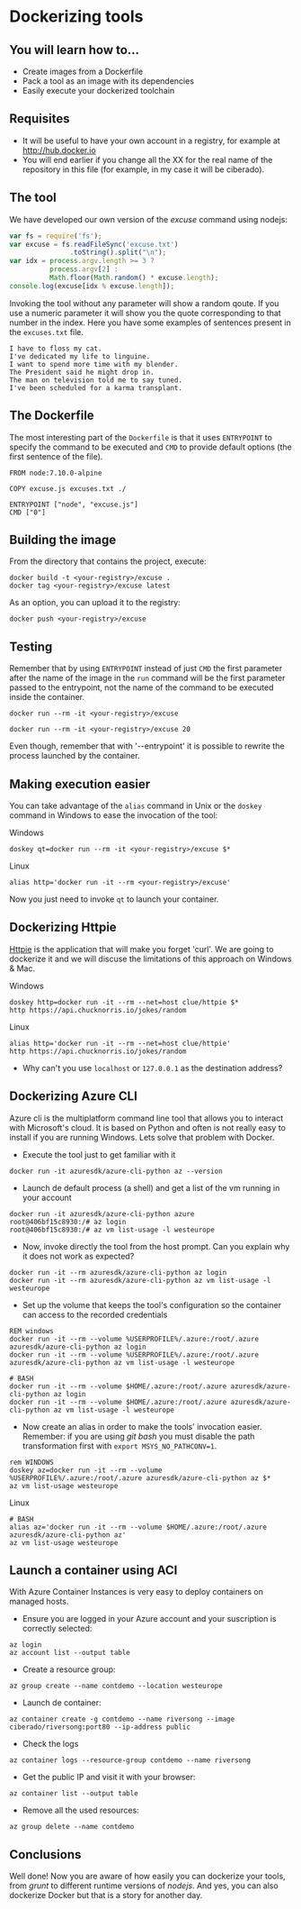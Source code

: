 # Dockerizing tools

## You will learn how to...

* Create images from a Dockerfile
* Pack a tool as an image with its dependencies
* Easily execute your dockerized toolchain

## Requisites

* It will be useful to have your own account in a registry, for example at http://hub.docker.io
* You will end earlier if you change all the XX for the real name of the repository in this file (for example, in my case it will be ciberado).

## The tool

We have developed our own version of the *excuse* command using nodejs:

``` javascript
var fs = require('fs');
var excuse = fs.readFileSync('excuse.txt')
               .toString().split("\n");
var idx = process.argv.length >= 3 ? 
          process.argv[2] : 
		  Math.floor(Math.random() * excuse.length);
console.log(excuse[idx % excuse.length]);
```

Invoking the tool without any parameter will show a random qoute. If you use a numeric parameter it will show you the quote corresponding to that number in the index. Here you have some examples of sentences present in the `excuses.txt` file.

```
I have to floss my cat.
I've dedicated my life to linguine.
I want to spend more time with my blender.
The President said he might drop in.
The man on television told me to say tuned.
I've been scheduled for a karma transplant.
```

## The Dockerfile

The most interesting part of the `Dockerfile` is that it uses `ENTRYPOINT` to specify the command to be executed and `CMD` to provide default options (the first sentence of the file).

```
FROM node:7.10.0-alpine

COPY excuse.js excuses.txt ./

ENTRYPOINT ["node", "excuse.js"]
CMD ["0"]
```

## Building the image

From the directory that contains the project, execute:

```
docker build -t <your-registry>/excuse .
docker tag <your-registry>/excuse latest
```

As an option, you can upload it to the registry:

```
docker push <your-registry>/excuse
```

## Testing

Remember that by using `ENTRYPOINT` instead of just `CMD` the first parameter after the name of the image in the `run` command will be the first parameter passed to the entrypoint, not the name of the command to be executed inside the container.

```
docker run --rm -it <your-registry>/excuse 

docker run --rm -it <your-registry>/excuse 20
```

Even though, remember that with '--entrypoint' it is possible to rewrite the process launched by the container.

## Making execution easier

You can take advantage of the `alias` command in Unix or the `doskey` command in Windows to ease the invocation of the tool:

Windows
```
doskey qt=docker run --rm -it <your-registry>/excuse $*
```

Linux
```
alias http='docker run -it --rm <your-registry>/excuse'
```

Now you just need to invoke `qt` to launch your container.

## Dockerizing Httpie

[Httpie](http://httpie.org) is the application that will make you forget 'curl'. We are going to dockerize it and we will discuse the limitations of this approach on Windows & Mac.

Windows
```
doskey http=docker run -it --rm --net=host clue/httpie $*
http https://api.chucknorris.io/jokes/random
```

Linux
```
alias http='docker run -it --rm --net=host clue/httpie'
http https://api.chucknorris.io/jokes/random
```

* Why can't you use `localhost` or `127.0.0.1` as the destination address?

## Dockerizing Azure CLI

Azure cli is the multiplatform command line tool that allows you to interact with Microsoft's cloud. It is based on Python and often is not really easy to install if you are running Windows. Lets solve that problem with Docker.

* Execute the tool just to get familiar with it

```
docker run -it azuresdk/azure-cli-python az --version
```

* Launch de default process (a shell) and get a list of the vm running in your account

```
docker run -it azuresdk/azure-cli-python azure 
root@406bf15c8930:/# az login
root@406bf15c8930:/# az vm list-usage -l westeurope
```

* Now, invoke directly the tool from the host prompt. Can you explain why it does not work as expected?

```
docker run -it --rm azuresdk/azure-cli-python az login
docker run -it --rm azuresdk/azure-cli-python az vm list-usage -l westeurope
```

* Set up the volume that keeps the tool's configuration so the container can access to the recorded credentials

```
REM windows
docker run -it --rm --volume %USERPROFILE%/.azure:/root/.azure azuresdk/azure-cli-python az login
docker run -it --rm --volume %USERPROFILE%/.azure:/root/.azure azuresdk/azure-cli-python az vm list-usage -l westeurope
```

```
# BASH
docker run -it --rm --volume $HOME/.azure:/root/.azure azuresdk/azure-cli-python az login
docker run -it --rm --volume $HOME/.azure:/root/.azure azuresdk/azure-cli-python az vm list-usage -l westeurope
```

* Now create an alias in order to make the tools' invocation easier. Remember: if you are using *git bash* you must disable the path transformation first with `export MSYS_NO_PATHCONV=1`.

```
rem WINDOWS
doskey az=docker run -it --rm --volume %USERPROFILE%/.azure:/root/.azure azuresdk/azure-cli-python az $*
az vm list-usage westeurope
```

Linux
```
# BASH
alias az='docker run -it --rm --volume $HOME/.azure:/root/.azure azuresdk/azure-cli-python az'
az vm list-usage westeurope
```

## Launch a container using ACI

With Azure Container Instances is very easy to deploy containers on managed hosts.

* Ensure you are logged in your Azure account and your suscription is correctly selected:

```
az login
az account list --output table
```

* Create a resource group:

```
az group create --name contdemo --location westeurope
```

* Launch de container:

```
az container create -g contdemo --name riversong --image ciberado/riversong:port80 --ip-address public
```

* Check the logs

```
az container logs --resource-group contdemo --name riversong
```

* Get the public IP and visit it with your browser:

```
az container list --output table
```

* Remove all the used resources:

```
az group delete --name contdemo
```


## Conclusions

Well done! Now you are aware of how easily you can dockerize your tools, from *grunt* to different runtime versions of *nodejs*. And yes, you can also dockerize Docker but that is a story for another day.

